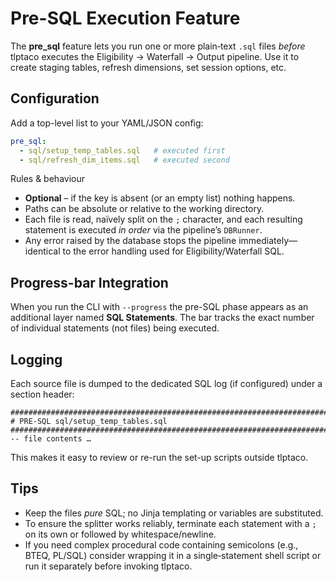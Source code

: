# Pre-SQL Execution Feature

The **pre_sql** feature lets you run one or more plain‐text `.sql` files *before*
tlptaco executes the Eligibility → Waterfall → Output pipeline.  Use it to
create staging tables, refresh dimensions, set session options, etc.

## Configuration

Add a top-level list to your YAML/JSON config:

```yaml
pre_sql:
  - sql/setup_temp_tables.sql   # executed first
  - sql/refresh_dim_items.sql   # executed second
```

Rules & behaviour
* **Optional** – if the key is absent (or an empty list) nothing happens.
* Paths can be absolute or relative to the working directory.
* Each file is read, naïvely split on the `;` character, and each resulting
  statement is executed *in order* via the pipeline’s `DBRunner`.
* Any error raised by the database stops the pipeline immediately—identical to
  the error handling used for Eligibility/Waterfall SQL.

## Progress-bar Integration

When you run the CLI with `--progress` the pre-SQL phase appears as an
additional layer named **SQL Statements**.  The bar tracks the exact number of
individual statements (not files) being executed.

## Logging

Each source file is dumped to the dedicated SQL log (if configured) under a
section header:

```
################################################################################
# PRE-SQL sql/setup_temp_tables.sql
################################################################################
-- file contents …
```

This makes it easy to review or re-run the set-up scripts outside tlptaco.

## Tips

* Keep the files *pure* SQL; no Jinja templating or variables are substituted.
* To ensure the splitter works reliably, terminate each statement with a `;`
  on its own or followed by whitespace/newline.
* If you need complex procedural code containing semicolons (e.g., BTEQ,
  PL/SQL) consider wrapping it in a single‐statement shell script or run it
  separately before invoking tlptaco.
